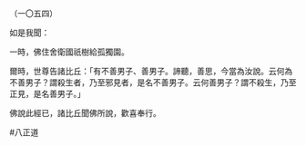 （一〇五四）

如是我聞：

一時，佛住舍衛國祇樹給孤獨園。

爾時，世尊告諸比丘：「有不善男子、善男子。諦聽，善思，今當為汝說。云何為不善男子？謂殺生者，乃至邪見者，是名不善男子。云何善男子？謂不殺生，乃至正見，是名善男子。」

佛說此經已，諸比丘聞佛所說，歡喜奉行。



#八正道

